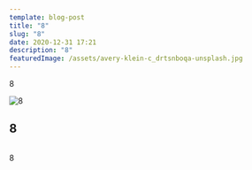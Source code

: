```yaml
---
template: blog-post
title: "8"
slug: "8"
date: 2020-12-31 17:21
description: "8"
featuredImage: /assets/avery-klein-c_drtsnboqa-unsplash.jpg
---
```

8

![8](/assets/royal-mail-unsplash.jpg "8")

## 8

![]()

8